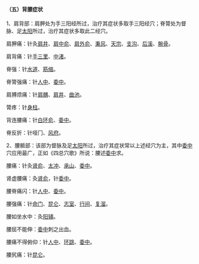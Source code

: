 #### （五）背腰症状

1、肩背部：肩胛处为手三阳经所过，治疗其症状多取手三阳经穴；脊膂处为督脉、足[太阳](https://www.gmzyjc.com/read/zjs/zjs3.4-0.1.1.4.0.md)所过，治疗其症状多取此二经穴。

肩胛痛：针灸[肩井](https://www.gmzyjc.com/read/zjs/zjs3.1.9-12-0.0.3.3.21.md)、[肩中俞](https://www.gmzyjc.com/read/zjs/zjs3.1.4-6-0.0.3.3.15.md)、[肩外俞](https://www.gmzyjc.com/read/zjs/zjs3.1.4-6-0.0.3.3.14.md)、[秉风](https://www.gmzyjc.com/read/zjs/zjs3.1.4-6-0.0.3.3.12.md)、[天宗](https://www.gmzyjc.com/read/zjs/zjs3.1.4-6-0.0.3.3.11.md)、[支沟](https://www.gmzyjc.com/read/zjs/zjs3.1.9-12-0.0.2.3.6.md)、[后溪](https://www.gmzyjc.com/read/zjs/zjs3.1.4-6-0.0.3.3.3.md)、[腕骨](https://www.gmzyjc.com/read/zjs/zjs3.1.4-6-0.0.3.3.4.md)。

肩背痛：针[手三里](https://www.gmzyjc.com/read/zjs/zjs3.1.1-3-0.1.2.3.10.md)、[中渚](https://www.gmzyjc.com/read/zjs/zjs3.1.9-12-0.0.2.3.3.md)。

脊强：针[水道](https://www.gmzyjc.com/read/zjs/zjs3.1.1-3-0.1.3.3.28.md)、[筋缩](https://www.gmzyjc.com/read/zjs/zjs3.2.2-0.0.1.3.8.md)。

脊膂强痛：针[人中](https://www.gmzyjc.com/read/zjs/zjs3.2.2-0.0.1.3.26.md)、[委中](https://www.gmzyjc.com/read/zjs/zjs3.1.7-8-0.0.1.3.40.md)。

肩膊烦痛：针[肩髃](https://www.gmzyjc.com/read/zjs/zjs3.1.1-3-0.1.2.3.15.md)、[肩井](https://www.gmzyjc.com/read/zjs/zjs3.1.9-12-0.0.3.3.21.md)、[曲池](https://www.gmzyjc.com/read/zjs/zjs3.1.1-3-0.1.2.3.11.md)。

膂疼：针[身柱](https://www.gmzyjc.com/read/zjs/zjs3.2.2-0.0.1.3.12.md)。

背连腰痛：针[白环俞](https://www.gmzyjc.com/read/zjs/zjs3.1.7-8-0.0.1.3.30.md)、[委中](https://www.gmzyjc.com/read/zjs/zjs3.1.7-8-0.0.1.3.40.md)。

脊反折：针哑冂、[风府](https://www.gmzyjc.com/read/zjs/zjs3.2.2-0.0.1.3.16.md)。

2、腰骶部：该部为督脉及足[太阳](https://www.gmzyjc.com/read/zjs/zjs3.4-0.1.1.4.0.md)所过，治疗其症状常以上述经穴为主，其中[委中](https://www.gmzyjc.com/read/zjs/zjs3.1.7-8-0.0.1.3.40.md)穴应用最广，正如《四总穴歌》所说：腰述[委中](https://www.gmzyjc.com/read/zjs/zjs3.1.7-8-0.0.1.3.40.md)求。

腰痛：针灸[肾俞](https://www.gmzyjc.com/read/zjs/zjs3.1.7-8-0.0.1.3.23.md)、[太冲](https://www.gmzyjc.com/read/zjs/zjs3.1.9-12-0.0.4.3.3.md)、[承山](https://www.gmzyjc.com/read/zjs/zjs3.1.7-8-0.0.1.3.57.md)、[委中](https://www.gmzyjc.com/read/zjs/zjs3.1.7-8-0.0.1.3.40.md)。

肾虚腰痛：灸[肾俞](https://www.gmzyjc.com/read/zjs/zjs3.1.7-8-0.0.1.3.23.md)，针[委中](https://www.gmzyjc.com/read/zjs/zjs3.1.7-8-0.0.1.3.40.md)。

腰脊痛闪：针[人中](https://www.gmzyjc.com/read/zjs/zjs3.2.2-0.0.1.3.26.md)、[委中](https://www.gmzyjc.com/read/zjs/zjs3.1.7-8-0.0.1.3.40.md)。

腰强痛：针[命门](https://www.gmzyjc.com/read/zjs/zjs3.2.2-0.0.1.3.4.md)、[昆仑](https://www.gmzyjc.com/read/zjs/zjs3.1.7-8-0.0.1.3.60.md)、[志室](https://www.gmzyjc.com/read/zjs/zjs3.1.7-8-0.0.1.3.52.md)、[行间](https://www.gmzyjc.com/read/zjs/zjs3.1.9-12-0.0.4.3.2.md)、[复溜](https://www.gmzyjc.com/read/zjs/zjs3.1.7-8-0.0.2.3.7.md)。

腰如坐水中：灸[阳辅](https://www.gmzyjc.com/read/zjs/zjs3.1.9-12-0.0.3.3.38.md)。

腰屈不能伸：[委中](https://www.gmzyjc.com/read/zjs/zjs3.1.7-8-0.0.1.3.40.md)刺之出血。

腰痛不得俯仰：针[人中](https://www.gmzyjc.com/read/zjs/zjs3.2.2-0.0.1.3.26.md)、[环跳](https://www.gmzyjc.com/read/zjs/zjs3.1.9-12-0.0.3.3.30.md)、[委中](https://www.gmzyjc.com/read/zjs/zjs3.1.7-8-0.0.1.3.40.md)。

腰尻痛：针[昆仑](https://www.gmzyjc.com/read/zjs/zjs3.1.7-8-0.0.1.3.60.md)。
